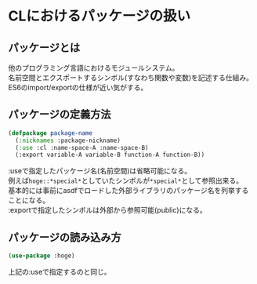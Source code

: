 # CLにおけるパッケージの扱い

## パッケージとは  
他のプログラミング言語におけるモジュールシステム。  
名前空間とエクスポートするシンボル(すなわち関数や変数)を記述する仕組み。  
ES6のimport/exportの仕様が近い気がする。

## パッケージの定義方法  
```lisp
(defpackage package-name
  (:nicknames :package-nickname)
  (:use :cl :name-space-A :name-space-B)
  (:export variable-A variable-B function-A function-B))
```

:useで指定したパッケージ名(名前空間)は省略可能になる。  
例えば`hoge::*special*`としていたシンボルが`*special*`として参照出来る。  
基本的には事前にasdfでロードした外部ライブラリのパッケージ名を列挙することになる。  
:exportで指定したシンボルは外部から参照可能(public)になる。

## パッケージの読み込み方  
```lisp
(use-package :hoge)
```

上記の:useで指定するのと同じ。
